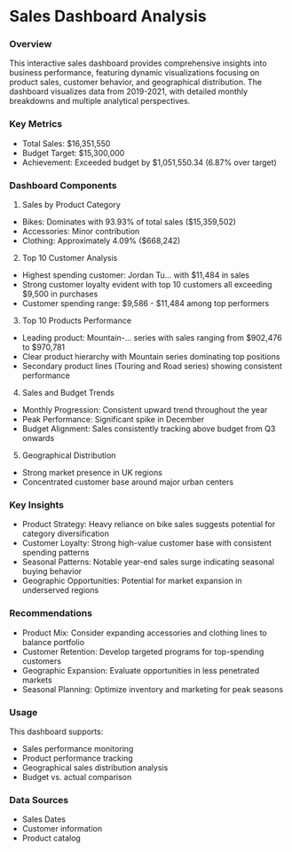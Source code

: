 # Sales Dashboard Analysis
### Overview
This interactive sales dashboard provides comprehensive insights into business performance, featuring dynamic visualizations focusing on product sales, customer behavior, and geographical distribution. The dashboard visualizes data from 2019-2021, with detailed monthly breakdowns and multiple analytical perspectives.

### Key Metrics
 * Total Sales: $16,351,550
 * Budget Target: $15,300,000
 * Achievement: Exceeded budget by $1,051,550.34 (6.87% over target)

### Dashboard Components
1. Sales by Product Category
* Bikes: Dominates with 93.93% of total sales ($15,359,502)
* Accessories: Minor contribution
* Clothing: Approximately 4.09% ($668,242)

2. Top 10 Customer Analysis

- Highest spending customer: Jordan Tu... with $11,484 in sales
- Strong customer loyalty evident with top 10 customers all exceeding $9,500 in purchases
- Customer spending range: $9,586 - $11,484 among top performers

3. Top 10 Products Performance

- Leading product: Mountain-... series with sales ranging from $902,476 to $970,781
- Clear product hierarchy with Mountain series dominating top positions
- Secondary product lines (Touring and Road series) showing consistent performance

4. Sales and Budget Trends

- Monthly Progression: Consistent upward trend throughout the year
- Peak Performance: Significant spike in December
- Budget Alignment: Sales consistently tracking above budget from Q3 onwards

5. Geographical Distribution

- Strong market presence in UK regions
- Concentrated customer base around major urban centers

### Key Insights

- Product Strategy: Heavy reliance on bike sales suggests potential for category diversification
- Customer Loyalty: Strong high-value customer base with consistent spending patterns
- Seasonal Patterns: Notable year-end sales surge indicating seasonal buying behavior
- Geographic Opportunities: Potential for market expansion in underserved regions

### Recommendations

- Product Mix: Consider expanding accessories and clothing lines to balance portfolio
- Customer Retention: Develop targeted programs for top-spending customers
- Geographic Expansion: Evaluate opportunities in less penetrated markets
- Seasonal Planning: Optimize inventory and marketing for peak seasons

### Usage
This dashboard supports:

- Sales performance monitoring
- Product performance tracking
- Geographical sales distribution analysis
- Budget vs. actual comparison

### Data Sources

- Sales Dates
- Customer information
- Product catalog
